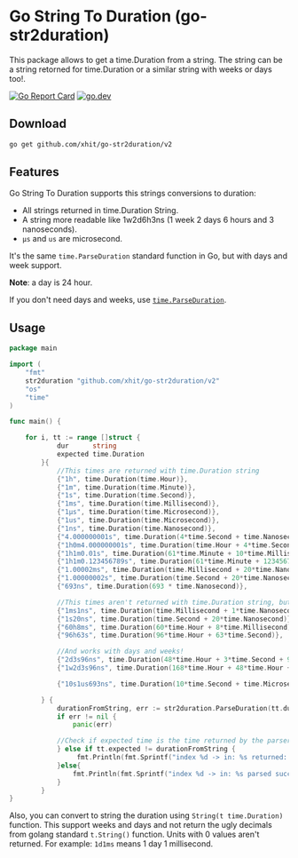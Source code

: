 # Go String To Duration (go-str2duration)

This package allows to get a time.Duration from a string. The string can be a string retorned for time.Duration or a similar string with weeks or days too!.

<a href="https://goreportcard.com/report/github.com/xhit/go-str2duration/v2"><img src="https://goreportcard.com/badge/github.com/xhit/go-str2duration" alt="Go Report Card"></a>
<a href="https://pkg.go.dev/github.com/xhit/go-str2duration/v2?tab=doc"><img src="https://img.shields.io/badge/go.dev-reference-007d9c?logo=go&logoColor=white" alt="go.dev"></a>

## Download

```bash
go get github.com/xhit/go-str2duration/v2
```

## Features

Go String To Duration supports this strings conversions to duration:
- All strings returned in time.Duration String.
- A string more readable like 1w2d6h3ns (1 week 2 days 6 hours and 3 nanoseconds).
- `µs` and `us` are microsecond.

It's the same `time.ParseDuration` standard function in Go, but with days and week support.

**Note**: a day is 24 hour.

If you don't need days and weeks, use [`time.ParseDuration`](https://golang.org/pkg/time/#ParseDuration).

## Usage

```go
package main

import (
	"fmt"
	str2duration "github.com/xhit/go-str2duration/v2"
	"os"
	"time"
)

func main() {

    for i, tt := range []struct {
            dur      string
            expected time.Duration
        }{
            //This times are returned with time.Duration string
            {"1h", time.Duration(time.Hour)},
            {"1m", time.Duration(time.Minute)},
            {"1s", time.Duration(time.Second)},
            {"1ms", time.Duration(time.Millisecond)},
            {"1µs", time.Duration(time.Microsecond)},
            {"1us", time.Duration(time.Microsecond)},
            {"1ns", time.Duration(time.Nanosecond)},
            {"4.000000001s", time.Duration(4*time.Second + time.Nanosecond)},
            {"1h0m4.000000001s", time.Duration(time.Hour + 4*time.Second + time.Nanosecond)},
            {"1h1m0.01s", time.Duration(61*time.Minute + 10*time.Millisecond)},
            {"1h1m0.123456789s", time.Duration(61*time.Minute + 123456789*time.Nanosecond)},
            {"1.00002ms", time.Duration(time.Millisecond + 20*time.Nanosecond)},
            {"1.00000002s", time.Duration(time.Second + 20*time.Nanosecond)},
            {"693ns", time.Duration(693 * time.Nanosecond)},

            //This times aren't returned with time.Duration string, but are easily readable and can be parsed too!
            {"1ms1ns", time.Duration(time.Millisecond + 1*time.Nanosecond)},
            {"1s20ns", time.Duration(time.Second + 20*time.Nanosecond)},
            {"60h8ms", time.Duration(60*time.Hour + 8*time.Millisecond)},
            {"96h63s", time.Duration(96*time.Hour + 63*time.Second)},

            //And works with days and weeks!
            {"2d3s96ns", time.Duration(48*time.Hour + 3*time.Second + 96*time.Nanosecond)},
            {"1w2d3s96ns", time.Duration(168*time.Hour + 48*time.Hour + 3*time.Second + 96*time.Nanosecond)},

            {"10s1us693ns", time.Duration(10*time.Second + time.Microsecond + 693*time.Nanosecond)},

        } {
            durationFromString, err := str2duration.ParseDuration(tt.dur)
            if err != nil {
                panic(err)

            //Check if expected time is the time returned by the parser
            } else if tt.expected != durationFromString {
                 fmt.Println(fmt.Sprintf("index %d -> in: %s returned: %s\tnot equal to %s", i, tt.dur, durationFromString.String(), tt.expected.String()))
            }else{
                fmt.Println(fmt.Sprintf("index %d -> in: %s parsed succesfully", i, tt.dur))
            }
        }
}
```

Also, you can convert to string the duration using `String(t time.Duration)` function. This support weeks and days and not return the ugly decimals from golang standard `t.String()` function. Units with 0 values aren't returned. For example: `1d1ms` means 1 day 1 millisecond.